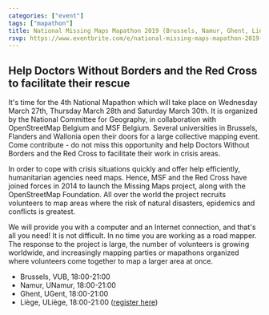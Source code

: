 ```yaml
---
categories: ["event"]
tags: ["mapathon"]
title: National Missing Maps Mapathon 2019 (Brussels, Namur, Ghent, Liège)
rsvp: https://www.eventbrite.com/e/national-missing-maps-mapathon-2019-tickets-56812358293
---
```


## Help Doctors Without Borders and the Red Cross to facilitate their rescue

It's time for the 4th National Mapathon which will take place on Wednesday March 27th, Thursday March 28th and Saturday March 30th. It is organized by the National Committee for Geography, in collaboration with OpenStreetMap Belgium and MSF Belgium. Several universities in Brussels, Flanders and Wallonia open their doors for a large collective mapping event. Come contribute - do not miss this opportunity and help Doctors Without Borders and the Red Cross to facilitate their work in crisis areas.

In order to cope with crisis situations quickly and offer help efficiently, humanitarian agencies need maps. Hence, MSF and the Red Cross have joined forces in 2014 to launch the Missing Maps project, along with the OpenStreetMap Foundation. All over the world the project recruits volunteers to map areas where the risk of natural disasters, epidemics and conflicts is greatest.

We will provide you with a computer and an Internet connection, and that's all you need! It is not difficult. In no time you are working as a road mapper. The response to the project is large, the number of volunteers is growing worldwide, and increasingly mapping parties or mapathons organized where volunteers come together to map a larger area at once.

- Brussels, VUB, 18:00-21:00
- Namur, UNamur, 18:00-21:00
- Ghent, UGent, 18:00-21:00
- Liège, ULiège, 18:00-21:00 ([register here](http://www.rejouisciences.uliege.be/LL82))
